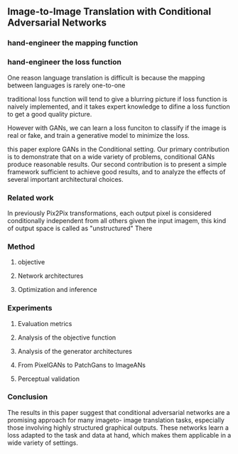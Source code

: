 ## Image-to-Image Translation with Conditional Adversarial Networks

### hand-engineer the mapping function

### hand-engineer the loss function

One reason language translation is difficult is because
the mapping between languages is rarely one-to-one

traditional loss function will tend to give a blurring picture if loss function is naively
implemented, and it takes expert knowledge to difine a loss function to get a good quality
picture.

However with GANs, we can learn a loss funciton to classify if the image is real or fake, and
train a generative model to minimize the loss.

this paper explore GANs in the Conditional setting.
Our primary contribution is to demonstrate
that on a wide variety of problems, conditional
GANs produce reasonable results.
Our second contribution
is to present a simple framework sufficient to
achieve good results, and to analyze the effects of several
important architectural choices.

### Related work

In previously Pix2Pix transformations, each output pixel is considered conditionally independent
from all others given the input imagem, this kind of output space is called as "unstructured"
There
### Method

1. objective

2. Network architectures

3. Optimization and inference

### Experiments

1. Evaluation metrics

2. Analysis of the objective function

3. Analysis of the generator architectures

4. From PixelGANs to PatchGans to ImageANs

5. Perceptual validation

### Conclusion

The results in this paper suggest that conditional adversarial
networks are a promising approach for many imageto-
image translation tasks, especially those involving highly
structured graphical outputs. These networks learn a loss
adapted to the task and data at hand, which makes them applicable
in a wide variety of settings.
